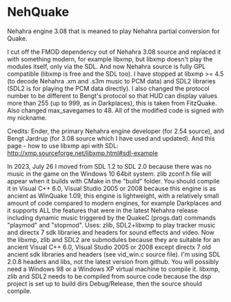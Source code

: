 # NehQuake
Nehahra engine 3.08 that is meaned to play Nehahra partial conversion for Quake.

I cut off the FMOD dependency out of Nehahra 3.08 source and replaced it with something modern, for example libxmp, but libxmp doesn't play the modules itself, only via the SDL.
And now Nehahra source is fully GPL compatible (libxmp is free and the SDL too).
I have stopped at libxmp >= 4.5 (to decode Nehahra .xm and .s3m music to PCM data) and SDL2 libraries (SDL2 is for playing the PCM data directly).
I also changed the protocol number to be different to Bengt's protocol so that HUD can display values more than 255 (up to 999, as in Darkplaces), this is taken from FitzQuake.
Also changed max_savegames to 48.
All of the modified code is signed with my nickname.

Credits: Ender, the primary Nehahra engine developer (for 2.54 source), and Bengt Jardrup (for 3.08 source which I have used and updated).
And this page - how to use libxmp api with SDL: http://xmp.sourceforge.net/libxmp.html#sdl-example 

In 2023, July 26 I moved from SDL 1.2 to SDL 2.0 because there was no music in the game on the Windows 10 64bit system.
zlib zconf.h file will appear when it builds with CMake in the "build" folder.
You should compile it in Visual C++ 6.0, Visual Studio 2005 or 2008 because this engine is as ancient as WinQuake 1.09, this engine is lightweight, with a relatively small amount of code compared to modern engines, for example Darkplaces and it supports ALL the features that were in the latest Nehahra release including dynamic music triggered by the QuakeC (progs.dat) commands "playmod" and "stopmod".
Uses: zlib, SDL2+libxmp to play tracker music and directx 7 sdk libraries and headers for sound effects and video.
Now the libxmp, zlib and SDL2 are submodules because they are suitable for an ancient Visual C++ 6.0, Visual Studio 2005 or 2008 except directx 7 old ancient sdk libraries and headers (see vid_win.c source file). I'm using SDL 2.0.8 headers and libs, not the latest version from github. You will possibly need a Windows 98 or a Windows XP virtual machine to compile it.
libxmp, zlib and SDL2 needs to be compiled from source code because the dsp project is set up to build dirs Debug/Release, then the source should compile.
